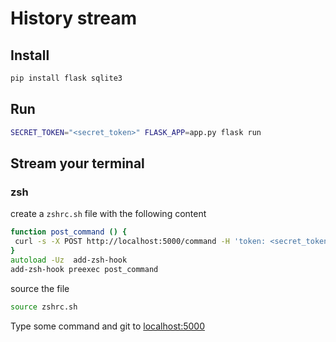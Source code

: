 # History stream

## Install

```bash
pip install flask sqlite3
```

## Run


```bash
SECRET_TOKEN="<secret_token>" FLASK_APP=app.py flask run
```

## Stream your terminal

### zsh

create a `zshrc.sh` file with the following content

```zsh
function post_command () {
 curl -s -X POST http://localhost:5000/command -H 'token: <secret_token>' -H 'Content-Type: application/json' -d '{"command":"'${1}'"}' > /dev/null
}
autoload -Uz  add-zsh-hook
add-zsh-hook preexec post_command
```

source the file

```zsh
source zshrc.sh
```

Type some command and git to [localhost:5000](http://localhost:5000)
